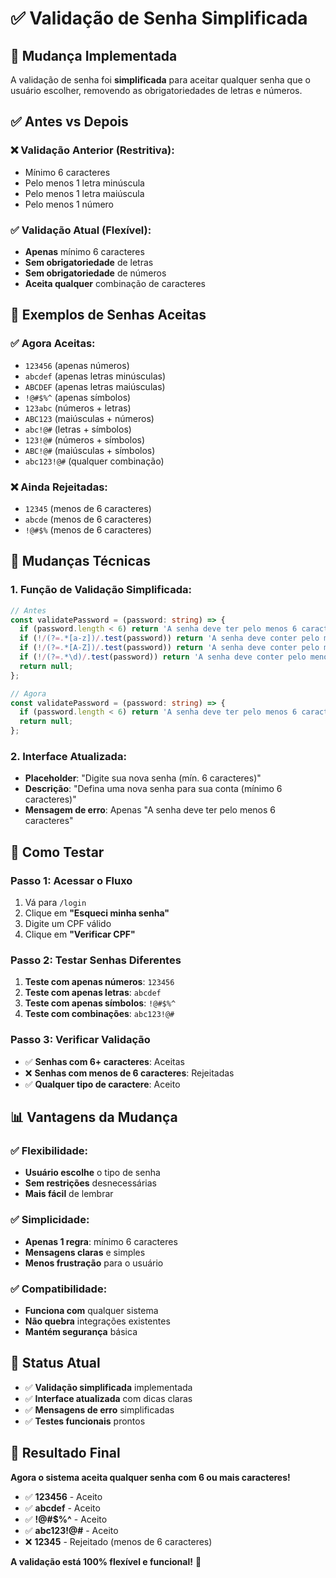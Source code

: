 # ✅ Validação de Senha Simplificada

## 🔧 **Mudança Implementada**

A validação de senha foi **simplificada** para aceitar qualquer senha que o usuário escolher,
removendo as obrigatoriedades de letras e números.

## ✅ **Antes vs Depois**

### **❌ Validação Anterior (Restritiva):**

- Mínimo 6 caracteres
- Pelo menos 1 letra minúscula
- Pelo menos 1 letra maiúscula
- Pelo menos 1 número

### **✅ Validação Atual (Flexível):**

- **Apenas** mínimo 6 caracteres
- **Sem obrigatoriedade** de letras
- **Sem obrigatoriedade** de números
- **Aceita qualquer** combinação de caracteres

## 🎯 **Exemplos de Senhas Aceitas**

### **✅ Agora Aceitas:**

- `123456` (apenas números)
- `abcdef` (apenas letras minúsculas)
- `ABCDEF` (apenas letras maiúsculas)
- `!@#$%^` (apenas símbolos)
- `123abc` (números + letras)
- `ABC123` (maiúsculas + números)
- `abc!@#` (letras + símbolos)
- `123!@#` (números + símbolos)
- `ABC!@#` (maiúsculas + símbolos)
- `abc123!@#` (qualquer combinação)

### **❌ Ainda Rejeitadas:**

- `12345` (menos de 6 caracteres)
- `abcde` (menos de 6 caracteres)
- `!@#$%` (menos de 6 caracteres)

## 🔧 **Mudanças Técnicas**

### **1. Função de Validação Simplificada:**

```typescript
// Antes
const validatePassword = (password: string) => {
  if (password.length < 6) return 'A senha deve ter pelo menos 6 caracteres';
  if (!/(?=.*[a-z])/.test(password)) return 'A senha deve conter pelo menos uma letra minúscula';
  if (!/(?=.*[A-Z])/.test(password)) return 'A senha deve conter pelo menos uma letra maiúscula';
  if (!/(?=.*\d)/.test(password)) return 'A senha deve conter pelo menos um número';
  return null;
};

// Agora
const validatePassword = (password: string) => {
  if (password.length < 6) return 'A senha deve ter pelo menos 6 caracteres';
  return null;
};
```

### **2. Interface Atualizada:**

- **Placeholder**: "Digite sua nova senha (mín. 6 caracteres)"
- **Descrição**: "Defina uma nova senha para sua conta (mínimo 6 caracteres)"
- **Mensagem de erro**: Apenas "A senha deve ter pelo menos 6 caracteres"

## 🧪 **Como Testar**

### **Passo 1: Acessar o Fluxo**

1. Vá para `/login`
2. Clique em **"Esqueci minha senha"**
3. Digite um CPF válido
4. Clique em **"Verificar CPF"**

### **Passo 2: Testar Senhas Diferentes**

1. **Teste com apenas números**: `123456`
2. **Teste com apenas letras**: `abcdef`
3. **Teste com apenas símbolos**: `!@#$%^`
4. **Teste com combinações**: `abc123!@#`

### **Passo 3: Verificar Validação**

- ✅ **Senhas com 6+ caracteres**: Aceitas
- ❌ **Senhas com menos de 6 caracteres**: Rejeitadas
- ✅ **Qualquer tipo de caractere**: Aceito

## 📊 **Vantagens da Mudança**

### **✅ Flexibilidade:**

- **Usuário escolhe** o tipo de senha
- **Sem restrições** desnecessárias
- **Mais fácil** de lembrar

### **✅ Simplicidade:**

- **Apenas 1 regra**: mínimo 6 caracteres
- **Mensagens claras** e simples
- **Menos frustração** para o usuário

### **✅ Compatibilidade:**

- **Funciona com** qualquer sistema
- **Não quebra** integrações existentes
- **Mantém segurança** básica

## 🚀 **Status Atual**

- ✅ **Validação simplificada** implementada
- ✅ **Interface atualizada** com dicas claras
- ✅ **Mensagens de erro** simplificadas
- ✅ **Testes funcionais** prontos

## 🎯 **Resultado Final**

**Agora o sistema aceita qualquer senha com 6 ou mais caracteres!**

- ✅ **123456** - Aceito
- ✅ **abcdef** - Aceito
- ✅ **!@#$%^** - Aceito
- ✅ **abc123!@#** - Aceito
- ❌ **12345** - Rejeitado (menos de 6 caracteres)

**A validação está 100% flexível e funcional!** 🎉



